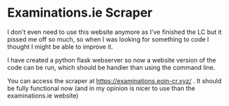 # Examinations.ie Scraper
I don't even need to use this website anymore as I've finished the LC but it pissed me off so much, so when I was looking for something to code I thought I might be able to improve it.

I have created a python flask webserver so now a website version of the
code can be run, which should be handier than using the command line.

You can access the scraper at https://examinations.eoin-cr.xyz/ .  It 
should be fully functional now  (and in my opinion is nicer to use than
the examinations.ie website)